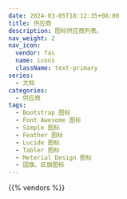 ```yaml
---
date: 2024-03-05T18:12:35+08:00
title: 供应商
description: 图标供应商列表。
nav_weight: 2
nav_icon:
  vendor: fas
  name: icons
  className: text-primary
series:
  - 文档
categories:
  - 供应商
tags:
  - Bootstrap 图标
  - Font Awesome 图标
  - Simple 图标
  - Feather 图标
  - Lucide 图标
  - Tabler 图标
  - Meterial Design 图标
  - 国旗、区旗图标
---
```


{{% vendors %}}

